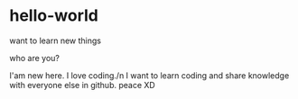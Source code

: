 # hello-world
want to learn new things

who are you?

I'am new here. I love coding./n
I want to learn coding and share knowledge with everyone else in github.
peace XD
